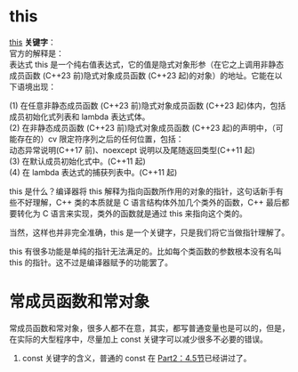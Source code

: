 # this
[this](https://zh.cppreference.com/w/cpp/language/this) **关键字**：  
官方的解释是：  
表达式 this 是一个纯右值表达式，它的值是隐式对象形参（在它之上调用非静态成员函数 (C++23 前)隐式对象成员函数 (C++23 起)的对象）的地址。它能在以下语境出现：

(1) 在任意非静态成员函数 (C++23 前)隐式对象成员函数 (C++23 起)体内，包括成员初始化式列表和 lambda 表达式体。  
(2) 在非静态成员函数 (C++23 前)隐式对象成员函数 (C++23 起)的声明中，（可能存在的）cv 限定符序列之后的任何位置，包括：  
动态异常说明(C++17 前)、noexcept 说明以及尾随返回类型(C++11 起)  
(3) 在默认成员初始化式中。(C++11 起)  
(4) 在 lambda 表达式的捕获列表中。(C++11 起)  

this 是什么？编译器将 this 解释为指向函数所作用的对象的指针，这句话新手有些不好理解，C++ 类的本质就是 C 语言结构体外加几个类外的函数，C++ 最后都要转化为 C 语言来实现，类外的函数就是通过 this 来指向这个类的。  

当然，这样也并非完全准确，this 是一个关键字，只是我们将它当做指针理解了。    

this 有很多功能是单纯的指针无法满足的。比如每个类函数的参数根本没有名叫 this 的指针。这不过是编译器赋予的功能罢了。

# 常成员函数和常对象
常成员函数和常对象，很多人都不在意，其实，都写普通变量也是可以的，但是，在实际的大型程序中，尽量加上 const 关键字可以减少很多不必要的错误。  
1. const 关键字的含义，普通的 const 在 [Part2：4.5节](../../C++的基本特性/4.5（const）关键字介绍.md)已经讲过了。
